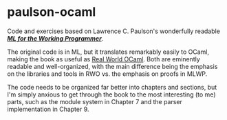 # paulson-ocaml
Code and exercises based on Lawrence C. Paulson's wonderfully readable [***ML for the Working Programmer***](https://www.cl.cam.ac.uk/~lp15/MLbook/).

The original code is in ML, but it translates remarkably easily to OCaml, making the book as useful as [Real World OCaml](https://dev.realworldocaml.org/). Both are eminently readable and well-organized, with the main difference being the emphasis on the libraries and tools in RWO vs. the emphasis on proofs in MLWP.

The code needs to be organized far better into chapters and sections, but I'm simply anxious to get through the book to the most interesting (to me) parts, such as the module system in Chapter 7 and the parser implementation in Chapter 9.
